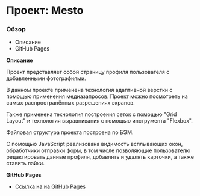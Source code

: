 # Проект: Mesto

### Обзор
* Описание
* GitHub Pages

**Описание**

Проект представляет собой страницу профиля пользователя с добавленными фотографиями.

В данном проекте применена технология адаптивной верстки с помощью применения медиазапросов. Проект можно посмотреть на самых распространённых разрешениях экранов.

Также применена технология построения сеток с помощью "Grid Layout" и технология выравнивания с помощью инструмента "Flexbox".

Файловая структура проекта построена по БЭМ.

С помощью JavaScript реализована видимость всплывающих окон, обработчики отправки форм, в том числе позволяющие пользователю редактировать данные профиля, добавлять и удалять карточки, а также ставить лайки.

**GitHub Pages**

* [Ссылка на на GitHub Pages](https://volodinad.github.io/mesto/index.html)
